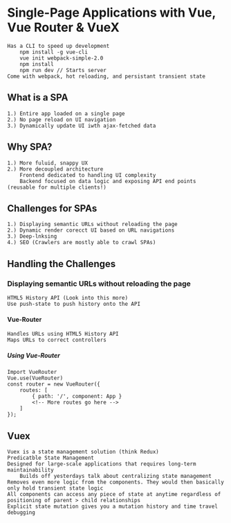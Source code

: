 # Single-Page Applications with Vue, Vue Router & VueX
    Has a CLI to speed up development
        npm install -g vue-cli
        vue init webpack-simple-2.0
        npm install
        npm run dev // Starts server
    Come with webpack, hot reloading, and persistant transient state

## What is a SPA
    1.) Entire app loaded on a single page
    2.) No page reload on UI navigation
    3.) Dynamically update UI iwth ajax-fetched data

## Why SPA?
    1.) More fuluid, snappy UX
    2.) More decoupled architecture
        Frontend dedicated to handling UI complexity
        Backend focused on data logic and exposing API end points (reusable for multiple clients!)

## Challenges for SPAs
    1.) Displaying semantic URLs without reloading the page
    2.) Dynamic render corecct UI based on URL navigations
    3.) Deep-lnksing
    4.) SEO (Crawlers are mostly able to crawl SPAs)

## Handling the Challenges
### Displaying semantic URLs without reloading the page
    HTML5 History API (Look into this more)
    Use push-state to push history onto the API

#### Vue-Router
    Handles URLs using HTML5 History API
    Maps URLs to correct controllers

##### Using Vue-Router
    Import VueRouter
    Vue.use(VueRouter)
    const router = new VueRouter({
        routes: [
            { path: '/', component: App }
            <!-- More routes go here -->
        ]
    });

## Vuex
    Vuex is a state management solution (think Redux)
    Predicatble State Management
    Designed for large-scale applications that requires long-term maintainability
        Builds off yesterdays talk about centralizing state management
    Removes even more logic from the components. They would then basically only hold transient state logic
    All components can access any piece of state at anytime regardless of positioning of parent > child relationships
    Explicit state mutation gives you a mutation history and time travel debugging